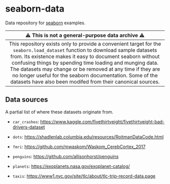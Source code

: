 seaborn-data
============

Data repository for [seaborn](http://seaborn.pydata.org/) examples.

| :warning: This is not a general-purpose data archive :warning:
| :---: |
|This repository exists only to provide a convenient target for the `seaborn.load_dataset` function to download sample datasets from. Its existence makes it easy to document seaborn without confusing things by spending time loading and munging data. The datasets may change or be removed at any time if they are no longer useful for the seaborn documentation. Some of the datasets have also been modifed from their canonical sources. |

Data sources
------------

A partial list of where these datasets originate from.

- `car_crashes`: https://www.kaggle.com/fivethirtyeight/fivethirtyeight-bad-drivers-dataset

- `dots`: https://shadlenlab.columbia.edu/resources/RoitmanDataCode.html

- `fmri`: https://github.com/mwaskom/Waskom_CerebCortex_2017

- `penguins`: https://github.com/allisonhorst/penguins

- `planets`: https://exoplanets.nasa.gov/exoplanet-catalog/

- `taxis`: https://www1.nyc.gov/site/tlc/about/tlc-trip-record-data.page
